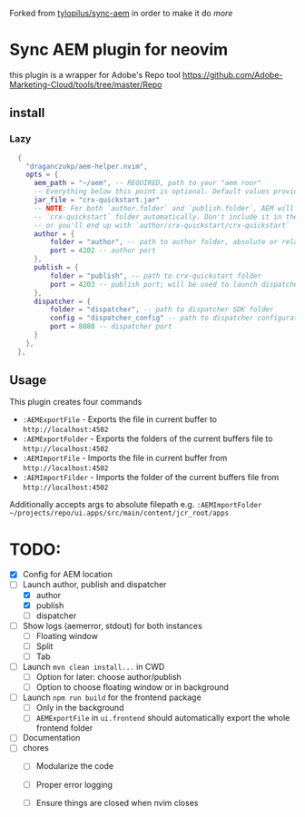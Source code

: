 Forked from [tylopilus/sync-aem](https://github.com/tylopilus/sync-aem) in order to make it do _more_

# Sync AEM plugin for neovim

this plugin is a wrapper for Adobe's Repo tool https://github.com/Adobe-Marketing-Cloud/tools/tree/master/Repo

## install

### Lazy
```lua
  {
    "draganczukp/aem-helper.nvim",
    opts = {
      aem_path = "~/aem", -- REQUIRED, path to your "aem roor"
      -- Everything below this point is optional. Default values provided for convenience
      jar_file = "crx-quickstart.jar"
      -- NOTE: For both `author.folder` and `publish.folder`, AEM will create the
      -- `crx-quickstart` folder automatically. Don't include it in the folder path
      -- or you'll end up with `author/crx-quickstart/crx-quickstart`
      author = {
          folder = "author", -- path to author folder, absolute or relative to `aem_path`
          port = 4202 -- author port
      },
      publish = {
          folder = "publish", -- path to crx-quickstart folder
          port = 4203 -- publish port; will be used to launch dispatcher
      },
      dispatcher = {
          folder = "dispatcher", -- path to dispatcher SDK folder
          config = "dispatcher_config" -- path to dispatcher configuration folder
          port = 8080 -- dispatcher port
      }
    },
  },
```

## Usage
This plugin creates four commands 
- `:AEMExportFile` - Exports the file in current buffer to `http://localhost:4502`
- `:AEMExportFolder` - Exports the folders of the current buffers file to
`http://localhost:4502`
- `:AEMImportFile` - Imports the file in current buffer from
`http://localhost:4502`
- `:AEMImportFilder` - Imports the folder of the current buffers file from
`http://localhost:4502`


Additionally accepts args to absolute filepath e.g. `:AEMImportFolder ~/projects/repo/ui.apps/src/main/content/jcr_root/apps`

# TODO:
- [x] Config for AEM location
- [ ] Launch author, publish and dispatcher
  - [x] author
  - [x] publish
  - [ ] dispatcher
- [ ] Show logs (aemerror, stdout) for both instances
  - [ ] Floating window
  - [ ] Split
  - [ ] Tab
- [ ] Launch `mvn clean install...` in CWD
  - [ ] Option for later: choose author/publish
  - [ ] Option to choose floating window or in background
- [ ] Launch `npm run build` for the frontend package
  - [ ] Only in the background
  - [ ] `AEMExportFile` in `ui.frontend` should automatically export the whole frontend folder
- [ ] Documentation
- [ ] chores
  - [ ] Modularize the code
  - [ ] Proper error logging
  - [ ] Ensure things are closed when nvim closes

